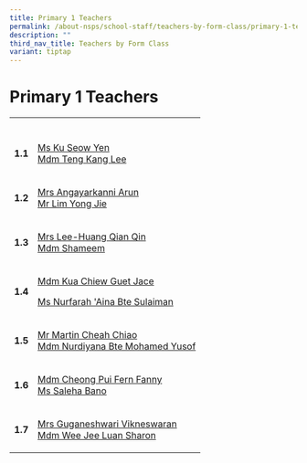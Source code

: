 ```yaml
---
title: Primary 1 Teachers
permalink: /about-nsps/school-staff/teachers-by-form-class/primary-1-teachers/
description: ""
third_nav_title: Teachers by Form Class
variant: tiptap
---
```

<h1>Primary 1 Teachers</h1>
<table style="minWidth: 50px">
<colgroup>
<col>
<col>
</colgroup>
<tbody>
<tr>
<th rowspan="1" colspan="1">
<p></p>
</th>
<th rowspan="1" colspan="1">
<p></p>
</th>
</tr>
<tr>
<td rowspan="1" colspan="1">
<p><strong>1.1</strong>
</p>
</td>
<td rowspan="1" colspan="1">
<p><a href="mailto:ku_seow_yen@schools.gov.sg" rel="noopener noreferrer nofollow" target="_blank">Ms Ku Seow Yen</a>
<br><a href="mailto:teng_kang_lee@schools.gov.sg" rel="noopener noreferrer nofollow" target="_blank">Mdm Teng Kang Lee</a>
</p>
</td>
</tr>
<tr>
<td rowspan="1" colspan="1">
<p><strong>1.2</strong>
</p>
</td>
<td rowspan="1" colspan="1">
<p><a href="mailto:arun_angayarkanni@schools.gov.sg" rel="noopener noreferrer nofollow" target="_blank">Mrs Angayarkanni Arun</a>
<br><a href="mailto:lim_yong_jie@schools.gov.sg" rel="noopener noreferrer nofollow" target="_blank">Mr Lim Yong Jie</a>
</p>
</td>
</tr>
<tr>
<td rowspan="1" colspan="1">
<p><strong>1.3</strong>
</p>
</td>
<td rowspan="1" colspan="1">
<p><a href="mailto:huang_qian_qin@schools.gov.sg" rel="noopener noreferrer nofollow" target="_blank">Mrs Lee-Huang Qian Qin</a>
<br><a href="mailto:shameem_ahamed_ali_khan@schools.gov.sg" rel="noopener noreferrer nofollow" target="_blank">Mdm Shameem</a>
</p>
</td>
</tr>
<tr>
<td rowspan="1" colspan="1">
<p><strong>1.4</strong>
</p>
</td>
<td rowspan="1" colspan="1">
<p><a href="mailto:kua_chiew_guet@schools.gov.sg" rel="noopener noreferrer nofollow" target="_blank">Mdm Kua Chiew Guet Jace</a>
</p>
<p><a href="mailto:nurfarahaina_sulaiman@schools.gov.sg" rel="noopener noreferrer nofollow" target="_blank">Ms Nurfarah 'Aina Bte Sulaiman</a>
</p>
</td>
</tr>
<tr>
<td rowspan="1" colspan="1">
<p><strong>1.5</strong>
</p>
</td>
<td rowspan="1" colspan="1">
<p><a href="mailto:martin_cheah_chiao@schools.gov.sg" rel="noopener noreferrer nofollow" target="_blank">Mr Martin Cheah Chiao</a>
<br><a href="mailto:nurdiyana_mohamed_yusof@schools.gov.sg" rel="noopener noreferrer nofollow" target="_blank">Mdm Nurdiyana Bte Mohamed Yusof</a>
</p>
</td>
</tr>
<tr>
<td rowspan="1" colspan="1">
<p><strong>1.6</strong>
</p>
</td>
<td rowspan="1" colspan="1">
<p><a href="mailto:cheong_pui_fern@schools.gov.sg" rel="noopener noreferrer nofollow" target="_blank">Mdm Cheong Pui Fern Fanny</a>
<br><a href="mailto:saleha_bano_mohamed_murtujah@schools.gov.sg" rel="noopener noreferrer nofollow" target="_blank">Ms Saleha Bano</a>
</p>
</td>
</tr>
<tr>
<td rowspan="1" colspan="1">
<p><strong>1.7</strong>
</p>
</td>
<td rowspan="1" colspan="1">
<p><a href="mailto:guganeshwari_tamil_selvam@schools.gov.sg" rel="noopener noreferrer nofollow" target="_blank">Mrs Guganeshwari Vikneswaran</a>
<br><a href="mailto:wee_jee_luan@schools.gov.sg" rel="noopener noreferrer nofollow" target="_blank">Mdm Wee Jee Luan Sharon</a>
</p>
</td>
</tr>
</tbody>
</table>
<p></p>